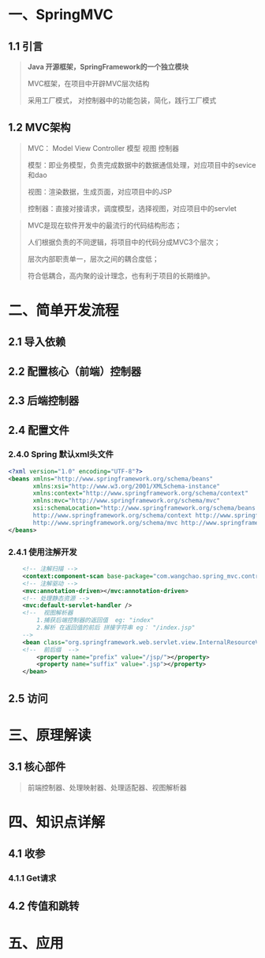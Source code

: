 # 一、SpringMVC

## 1.1 引言

> **Java 开源框架，SpringFramework的一个独立模块**
>
> MVC框架，在项目中开辟MVC层次结构
>
> 采用工厂模式， 对控制器中的功能包装，简化，践行工厂模式

## 1.2 MVC架构

> MVC： Model View Controller  模型 视图 控制器
>
> 模型：即业务模型，负责完成数据中的数据通信处理，对应项目中的sevice和dao
>
> 视图：渲染数据，生成页面，对应项目中的JSP
>
> 控制器：直接对接请求，调度模型，选择视图，对应项目中的servlet

> MVC是现在软件开发中的最流行的代码结构形态；
>
> 人们根据负责的不同逻辑，将项目中的代码分成MVC3个层次；
>
> 层次内部职责单一，层次之间的耦合度低；
>
> 符合低耦合，高内聚的设计理念，也有利于项目的长期维护。



# 二、简单开发流程

## 2.1 导入依赖

## 2.2 配置核心（前端）控制器

## 2.3 后端控制器

## 2.4 配置文件

### 2.4.0 Spring 默认xml头文件

```xml
<?xml version="1.0" encoding="UTF-8"?>
<beans xmlns="http://www.springframework.org/schema/beans"
       xmlns:xsi="http://www.w3.org/2001/XMLSchema-instance"
       xmlns:context="http://www.springframework.org/schema/context"
       xmlns:mvc="http://www.springframework.org/schema/mvc"
       xsi:schemaLocation="http://www.springframework.org/schema/beans 			 http://www.springframework.org/schema/beans/spring-beans.xsd
       http://www.springframework.org/schema/context http://www.springframework.org/schema/context/spring-context.xsd
       http://www.springframework.org/schema/mvc http://www.springframework.org/schema/mvc/spring-mvc.xsd ">
</beans>
```

### 2.4.1 使用注解开发

```xml
    <!-- 注解扫描 -->
    <context:component-scan base-package="com.wangchao.spring_mvc.controller">	             </context:component-scan>
    <!-- 注解驱动 -->
    <mvc:annotation-driven></mvc:annotation-driven>
	<!-- 处理静态资源 -->
	<mvc:default-servlet-handler />
    <!--  视图解析器
        1.捕获后端控制器的返回值  eg: "index"
        2.解析 在返回值的前后 拼接字符串 eg： "/index.jsp"
    -->
    <bean class="org.springframework.web.servlet.view.InternalResourceViewResolver">
    <!--  前后缀  -->
        <property name="prefix" value="/jsp/"></property>
        <property name="suffix" value=".jsp"></property>
    </bean>
```



## 2.5 访问

# 三、原理解读

## 3.1 核心部件

> 前端控制器、处理映射器、处理适配器、视图解析器

# 四、知识点详解

## 4.1 收参

### 4.1.1 Get请求

## 4.2 传值和跳转

# 五、应用